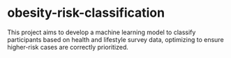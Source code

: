 # obesity-risk-classification
This project aims to develop a machine learning model to classify participants based on health and lifestyle survey data, optimizing to ensure higher-risk cases are correctly prioritized.
